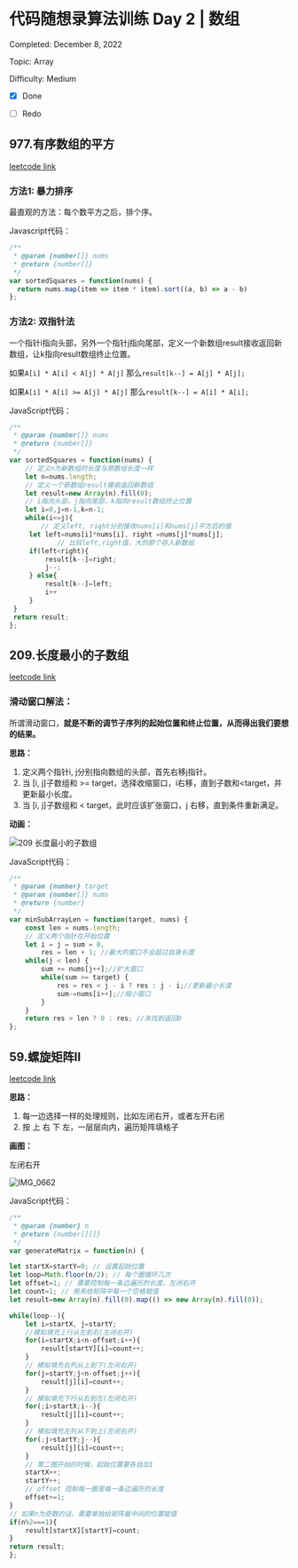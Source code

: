 # 代码随想录算法训练 Day 2 | 数组

Completed: December 8, 2022

Topic: Array

Difficulty: Medium

- [x] Done

- [ ] Redo



## ****977.有序数组的平方****

[leetcode link](https://leetcode.cn/problems/binary-search/)

### 方法1: 暴力排序

最直观的方法：每个数平方之后，排个序。

Javascript代码：

```jsx
/**
 * @param {number[]} nums
 * @return {number[]}
 */
var sortedSquares = function(nums) {
  return nums.map(item => item * item).sort((a, b) => a - b)
};
```

### 方法2: ****双指针法****

一个指针i指向头部，另外一个指针j指向尾部，定义一个新数组result接收返回新数组，让k指向result数组终止位置。

如果`A[i] * A[i] < A[j] * A[j]` 那么`result[k--] = A[j] * A[j];` 

如果`A[i] * A[i] >= A[j] * A[j]` 那么`result[k--] = A[i] * A[i];` 

JavaScript代码：

```jsx
/**
 * @param {number[]} nums
 * @return {number[]}
 */
var sortedSquares = function(nums) {
	// 定义n为新数组的长度与原数组长度一样
	let n=nums.length;
	// 定义一个新数组result接收返回新数组
	let result=new Array(n).fill(0);
	// i指向头部，j指向尾部，k指向result数组终止位置
	let i=0,j=n-1,k=n-1;
	while(i<=j){
		// 定义left, right分别接收nums[i]和nums[j]平方后的值
     let left=nums[i]*nums[i], right =nums[j]*nums[j];
			// 比较left,right值，大的那个存入新数组
     if(left<right){
         result[k--]=right;
         j--;
     } else{
         result[k--]=left;
         i++
     }
 }
 return result;
};
```

## ****209.长度最小的子数组****

[leetcode link](https://leetcode.cn/problems/remove-element/)

### 滑动窗口解法：

所谓滑动窗口，**就是不断的调节子序列的起始位置和终止位置，从而得出我们要想的结果。**

**思路：**

1. 定义两个指针i, j分别指向数组的头部，首先右移j指针。
2. 当 [i, j]子数组和 >= target，选择收缩窗口，i右移，直到子数和<target，并更新最小长度。
3. 当 [i, j]子数组和 < target，此时应该扩张窗口，j 右移，直到条件重新满足。

**动画：**

![209 长度最小的子数组](https://user-images.githubusercontent.com/101588752/206372734-0da74a09-d581-4e1d-80a0-0fae631b7e9e.gif)

JavaScript代码：

```jsx
/**
 * @param {number} target
 * @param {number[]} nums
 * @return {number}
 */
var minSubArrayLen = function(target, nums) {
    const len = nums.length;
    // 定义两个指针在开始位置
    let i = j = sum = 0, 
        res = len + 1; //最大的窗口不会超过自身长度
    while(j < len) {
        sum += nums[j++];//扩大窗口
        while(sum >= target) {
            res = res < j - i ? res : j - i;//更新最小长度
            sum-=nums[i++];//缩小窗口
        }
    }
    return res > len ? 0 : res; //未找到返回0
};
```

## ****59.螺旋矩阵II****

[leetcode link](https://leetcode.cn/problems/remove-element/)

**思路：**

1. 每一边选择一样的处理规则，比如左闭右开，或者左开右闭
2. 按 上 右 下 左，一层层向内，遍历矩阵填格子

**画图：**

左闭右开

![IMG_0662](https://user-images.githubusercontent.com/101588752/206371742-f43db7bb-8222-4d80-b681-f16fe582abdd.jpg)

JavaScript代码：

```jsx
/**
 * @param {number} n
 * @return {number[][]}
 */
var generateMatrix = function(n) {

let startX=startY=0; // 设置起始位置
let loop=Math.floor(n/2); // 每个圈循环几次
let offset=1; // 需要控制每一条边遍历的长度，左闭右开
let count=1; // 用来给矩阵中每一个空格赋值
let result=new Array(n).fill(0).map(() => new Array(n).fill(0));

while(loop--){
    let i=startX, j=startY;
    //模拟填充上行从左到右(左闭右开)
    for(i=startX;i<n-offset;i++){
        result[startY][i]=count++;
    }
    // 模拟填充右列从上到下(左闭右开)
    for(j=startY;j<n-offset;j++){
        result[j][i]=count++;
    }
    // 模拟填充下行从右到左(左闭右开)
    for(;i>startX;i--){
        result[j][i]=count++;
    }
    // 模拟填充左列从下到上(左闭右开)
    for(;j>startY;j--){
        result[j][i]=count++;
    }
    // 第二圈开始的时候，起始位置要各自加1
    startX++;
    startY++;
    // offset 控制每一圈里每一条边遍历的长度
    offset+=1;
}
// 如果n为奇数的话，需要单独给矩阵最中间的位置赋值
if(n%2===1){
    result[startX][startY]=count;
}
return result;
};
```

